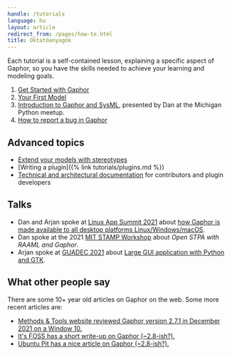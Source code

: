 ```yaml
---
handle: /tutorials
language: hu
layout: article
redirect_from: /pages/how-to.html
title: Oktatóanyagok
---
```


Each tutorial is a self-contained lesson, explaining a specific aspect of
Gaphor, so you have the skills needed to achieve your learning and modeling
goals.

1. [Get Started with
   Gaphor](https://docs.gaphor.org/en/latest/getting_started.html)
2. [Your First Model](https://docs.gaphor.org/en/latest/first_model.html)
3. <i class="fab fa-youtube"></i> [Introduction to Gaphor and
SysML](https://www.youtube.com/watch?v=J1k9GTmYwkc), presented by Dan at the
Michigan Python meetup.
1. <a href="report-bugs">How to report a bug in Gaphor</a>


## Advanced topics

- [Extend your models with
  stereotypes](https://docs.gaphor.org/en/latest/stereotypes.html)
- [Writing a plugin]({% link tutorials/plugins.md %})
- [Technical and architectural documentation](https://docs.gaphor.org)  for
contributors and plugin developers

## Talks

- Dan and Arjan spoke at [Linux App Summit
  2021](https://linuxappsummit.org/)  about [how Gaphor is made available to
  all desktop platforms
  Linux/Windows/macOS](https://www.youtube.com/watch?v=vLwAT-TLmZU).
- Dan spoke at the 2021 [MIT STAMP
  Workshop](https://psas.scripts.mit.edu/home/2021-stamp-workshop-program/)
  about _Open STPA with RAAML and Gaphor_.
- Arjan spoke at [GUADEC 2021](https://events.gnome.org/event/9/) about
  [Large GUI application with Python and
  GTK](https://events.gnome.org/event/9/contributions/188/).

## What other people say

There are some 10+ year old articles on Gaphor on the web. Some more recent
articles are:

- [Methods & Tools website reviewed Gaphor version 2.7.1 in December 2021 on
  a Window 10.](https://www.methodsandtools.com/tools/gaphor.php)
- [It's FOSS has a short write-up on Gaphor
  (~2.8-ish?).](https://itsfoss.com/gaphor-modeling-tool/)
- [Ubuntu Pit has a nice article on Gaphor
  (~2.8-ish?).](https://www.ubuntupit.com/gaphor-an-open-source-simple-graphical-modeling-tool/)
